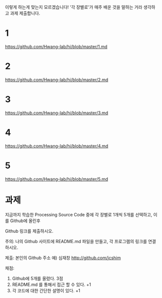 이렇게 하는게 맞는지 모르겠습니다! '각 장별로'가 매주 배운 것을 말하는 거라 생각하고 과제 제출합니다.

# 1
https://github.com/Hwang-lab/hi/blob/master/1.md
# 2
https://github.com/Hwang-lab/hi/blob/master/2.md
# 3
https://github.com/Hwang-lab/hi/blob/master/3.md
# 4
https://github.com/Hwang-lab/hi/blob/master/4.md
# 5
https://github.com/Hwang-lab/hi/blob/master/5.md

# 과제

지금까지 학습한 Processing Source Code 중에
각 장별로 1개씩 5개를 선택하고, 이를 Github에 올린후

Github 링크를 제출하시오.

주의: 나의 Github 사이트에 README.md 파일을 만들고,
각 프로그램의 링크를 연결하시오.

제출: 본인의 Github 주소
예) 심재창 http://github.com/jcshim 

채점:

1. Github에 5개를 올렸다. 3점
2. README.md 를 통해서 접근 할 수 있다. +1
3. 각 코드에 대한 간단한 설명이 있다. +1
